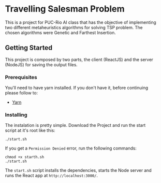 # Travelling Salesman Problem

This is a project for PUC-Rio AI class that has the objective of implementing two different metaheuristics algorithms for solving TSP problem. The chosen algorithms were Genetic and Farthest Insertion.

## Getting Started

This project is composed by two parts, the client (ReactJS) and the server (NodeJS) for saving the output files.

### Prerequisites

You'll need to have yarn installed. If you don't have it, before continuing please follow to:

- [Yarn](https://yarnpkg.com/en/docs/install)

### Installing

The instalation is pretty simple. Download the Project and run the start script at it's root like this:

```
./start.sh
```

If you get a `Permission Denied` error, run the following commands:

```
chmod +x starth.sh
./start.sh
```

The `start.sh` script installs the dependencies, starts the Node server and runs the React app at `http://localhost:3000/`.
